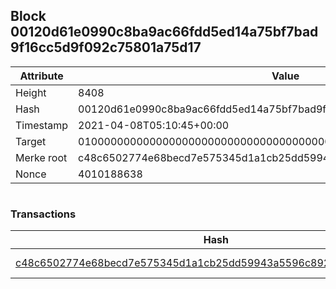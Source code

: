 ## Block 00120d61e0990c8ba9ac66fdd5ed14a75bf7bad9f16cc5d9f092c75801a75d17

Attribute | Value
--- | ---
Height | 8408
Hash | 00120d61e0990c8ba9ac66fdd5ed14a75bf7bad9f16cc5d9f092c75801a75d17
Timestamp | 2021-04-08T05:10:45+00:00
Target | 0100000000000000000000000000000000000000000000000000000000000000
Merke root | c48c6502774e68becd7e575345d1a1cb25dd59943a5596c8924076caf9325470
Nonce | 4010188638

```

```

### Transactions

Hash | Amount
--- | ---
[c48c6502774e68becd7e575345d1a1cb25dd59943a5596c8924076caf9325470](c48c6502774e68becd7e575345d1a1cb25dd59943a5596c8924076caf9325470.md) | 10.00000000 SKEPTI 
